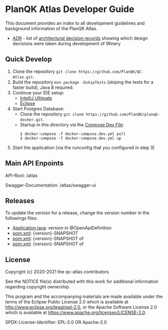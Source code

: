 # PlanQK Atlas Developer Guide

This document provides an index to all development guidelines and background information of the PlanQK Atlas.

- [ADR](../adr) - list of [architectural decision records](https://adr.github.io) showing which design decisions were taken during development of Winery

## Quick Develop

1. Clone the repository `git clone https://github.com/PlanQK/QC-Atlas.git`.
2. Build the repository `mvn package -DskipTests` (skiping the tests for a faster build), Java 8 required.
3. Continue your IDE setup:
    - [IntelliJ Ultimate](config/IntelliJ%20IDEA/)
    - [Eclipse](config/Eclipse/)
4. Start Postgres Database:
    - Clone the repository `git clone https://github.com/PlanQK/planqk-docker.git`.
    - Startup in this directory via the [Compose Dev File](https://github.com/PlanQK/planqk-docker/blob/master/docker-compose.dev.yml):
        ```
        $ docker-compose -f docker-compose.dev.yml pull
        $ docker-compose -f docker-compose.dev.yml up
        ``` 
5. Start the application (via the runconfig that you configured in step 3) 

## Main API Enpoints
API-Root: /atlas

Swagger-Documentation: /atlas/swagger-ui

## Releases
To update the version for a release, change the version number in the followings files: 
- [Application.java](../../org.planqk.atlas.web/src/main/java/org/planqk/atlas/web/Application.java): version in @OpenApiDefinition
- [pom.xml](../../pom.xml): <version>{version}-SNAPSHOT</version>
- [pom.xml](../../org.planqk.atlas.core/pom.xml): <version>{version}-SNAPSHOT</version> of <parent>
- [pom.xml](../../org.planqk.atlas.web/pom.xml): <version>{version}-SNAPSHOT</version> of <parent>

## License

Copyright (c) 2020-2021 the qc-atlas contributors

See the NOTICE file(s) distributed with this work for additional
information regarding copyright ownership.

This program and the accompanying materials are made available under the
terms of the Eclipse Public License 2.0 which is available at
http://www.eclipse.org/legal/epl-2.0, or the Apache Software License 2.0
which is available at https://www.apache.org/licenses/LICENSE-2.0.

SPDX-License-Identifier: EPL-2.0 OR Apache-2.0

